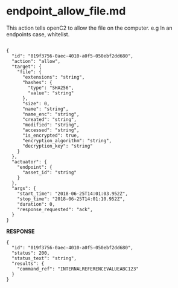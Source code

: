 
# endpoint_allow_file.md

This action tells openC2 to allow the file on the computer. e.g In an endpoints case, whitelist.

```

{
  "id": "019f3756-0aec-4010-a0f5-050ebf2dd680",
  "action": "allow",
  "target": {
    "file": {
      "extensions": "string",
      "hashes": {
        "type": "SHA256",
        "value": "string"
      },
      "size": 0,
      "name": "string",
      "name_enc": "string",
      "created": "string",
      "modified": "string",
      "accessed": "string",
      "is_encrypted": true,
      "encryption_algorithm": "string",
      "decryption_key": "string"
    }
  },
  "actuator": {
    "endpoint": {
      "asset_id": "string"
    }
  },
  "args": {
    "start_time": "2018-06-25T14:01:03.952Z",
    "stop_time": "2018-06-25T14:01:10.952Z",
    "duration": 0,
    "response_requested": "ack",
  }
}
```

**RESPONSE**

```
{
  "id": "019f3756-0aec-4010-a0f5-050ebf2dd680",
  "status": 200,
  "status_text": "string",
  "results": {
    "command_ref": "INTERNALREFERENCEVALUEABC123"
  }
}
```
